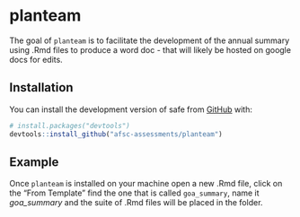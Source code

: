 <!-- README.md is generated from README.Rmd. Please edit that file -->

# planteam

<!-- badges: start -->
<!-- badges: end -->

The goal of `planteam` is to facilitate the development of the annual summary using .Rmd files to
produce a word doc - that will likely be hosted on google docs for edits.

## Installation

You can install the development version of safe from
[GitHub](https://github.com/) with:

``` r
# install.packages("devtools")
devtools::install_github("afsc-assessments/planteam")
```

## Example

Once `planteam` is installed on your machine open a new .Rmd file, click on
the “From Template” find the one that is called `goa_summary`, name it *goa_summary* 
and the suite of .Rmd files will be placed in the folder. 
